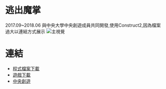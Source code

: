 # 逃出魔掌
2017.09~2018.06
與中央大學中央創遊成員共同開發,使用Construct2,因為檔案過大以連結方式展示
![主視覺](https://user-images.githubusercontent.com/59794062/115578255-b4ddf900-a2f7-11eb-9ab3-c25b50712fad.jpg)

# 連結
- [程式檔案下載](https://drive.google.com/file/d/1ekDixphQ3cML7pveBfrGDXB99d1_4D6p/view?usp=sharing)
- [遊戲下載](https://drive.google.com/file/d/127FpqB_riyR8LT6c-UYURtj5hRA1X5tO/view?usp=sharing)
- [中央創遊](https://www.facebook.com/NCUGC/shop/?referral_code=page_shop_tab&preview=1&ref=page_internal)
